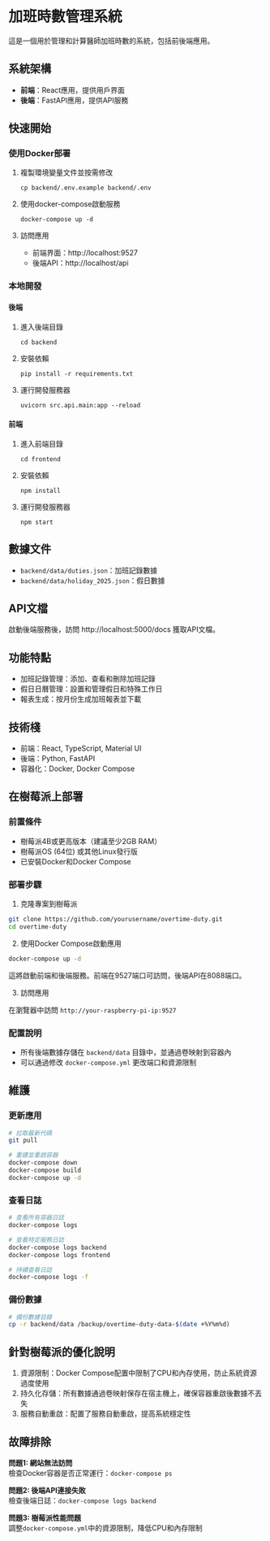 # 加班時數管理系統

這是一個用於管理和計算醫師加班時數的系統，包括前後端應用。

## 系統架構

- **前端**：React應用，提供用戶界面
- **後端**：FastAPI應用，提供API服務

## 快速開始

### 使用Docker部署

1. 複製環境變量文件並按需修改
   ```
   cp backend/.env.example backend/.env
   ```

2. 使用docker-compose啟動服務
   ```
   docker-compose up -d
   ```

3. 訪問應用
   - 前端界面：http://localhost:9527
   - 後端API：http://localhost/api

### 本地開發

#### 後端

1. 進入後端目錄
   ```
   cd backend
   ```

2. 安裝依賴
   ```
   pip install -r requirements.txt
   ```

3. 運行開發服務器
   ```
   uvicorn src.api.main:app --reload
   ```

#### 前端

1. 進入前端目錄
   ```
   cd frontend
   ```

2. 安裝依賴
   ```
   npm install
   ```

3. 運行開發服務器
   ```
   npm start
   ```

## 數據文件

- `backend/data/duties.json`：加班記錄數據
- `backend/data/holiday_2025.json`：假日數據

## API文檔

啟動後端服務後，訪問 http://localhost:5000/docs 獲取API文檔。

## 功能特點

- 加班記錄管理：添加、查看和刪除加班記錄
- 假日日曆管理：設置和管理假日和特殊工作日
- 報表生成：按月份生成加班報表並下載

## 技術棧

- 前端：React, TypeScript, Material UI
- 後端：Python, FastAPI
- 容器化：Docker, Docker Compose

## 在樹莓派上部署

### 前置條件

- 樹莓派4B或更高版本（建議至少2GB RAM）
- 樹莓派OS (64位) 或其他Linux發行版
- 已安裝Docker和Docker Compose

### 部署步驟

1. 克隆專案到樹莓派

```bash
git clone https://github.com/yourusername/overtime-duty.git
cd overtime-duty
```

2. 使用Docker Compose啟動應用

```bash
docker-compose up -d
```

這將啟動前端和後端服務。前端在9527端口可訪問，後端API在8088端口。

3. 訪問應用

在瀏覽器中訪問 `http://your-raspberry-pi-ip:9527`

### 配置說明

- 所有後端數據存儲在 `backend/data` 目錄中，並通過卷映射到容器內
- 可以通過修改 `docker-compose.yml` 更改端口和資源限制

## 維護

### 更新應用

```bash
# 拉取最新代碼
git pull

# 重建並重啟容器
docker-compose down
docker-compose build
docker-compose up -d
```

### 查看日誌

```bash
# 查看所有容器日誌
docker-compose logs

# 查看特定服務日誌
docker-compose logs backend
docker-compose logs frontend

# 持續查看日誌
docker-compose logs -f
```

### 備份數據

```bash
# 備份數據目錄
cp -r backend/data /backup/overtime-duty-data-$(date +%Y%m%d)
```

## 針對樹莓派的優化說明

1. 資源限制：Docker Compose配置中限制了CPU和內存使用，防止系統資源過度使用
2. 持久化存儲：所有數據通過卷映射保存在宿主機上，確保容器重啟後數據不丟失
3. 服務自動重啟：配置了服務自動重啟，提高系統穩定性

## 故障排除

**問題1: 網站無法訪問**  
檢查Docker容器是否正常運行：`docker-compose ps`

**問題2: 後端API連接失敗**  
檢查後端日誌：`docker-compose logs backend`

**問題3: 樹莓派性能問題**  
調整`docker-compose.yml`中的資源限制，降低CPU和內存限制